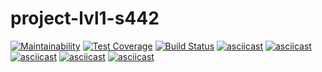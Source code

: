 # project-lvl1-s442
[![Maintainability](https://api.codeclimate.com/v1/badges/c066eed5c4b223019a1a/maintainability)](https://codeclimate.com/github/egupsv/project-lvl1-s442/maintainability)
[![Test Coverage](https://api.codeclimate.com/v1/badges/c066eed5c4b223019a1a/test_coverage)](https://codeclimate.com/github/egupsv/project-lvl1-s442/test_coverage)
[![Build Status](https://travis-ci.org/egupsv/project-lvl1-s442.svg?branch=master)](https://travis-ci.org/egupsv/project-lvl1-s442)
[![asciicast](https://asciinema.org/a/HprwluJzYyt0SF8ZzTJNsUhZM.svg)](https://asciinema.org/a/HprwluJzYyt0SF8ZzTJNsUhZM)
[![asciicast](https://asciinema.org/a/AeXWOJ5qerBiDISg5pgtChRdN.svg)](https://asciinema.org/a/AeXWOJ5qerBiDISg5pgtChRdN)
[![asciicast](https://asciinema.org/a/LoWnu7w3O3EEJoTKwUdcLC8UW.svg)](https://asciinema.org/a/LoWnu7w3O3EEJoTKwUdcLC8UW)
[![asciicast](https://asciinema.org/a/zFRBvW6KV1SKsJQmMKRflo2d0.svg)](https://asciinema.org/a/zFRBvW6KV1SKsJQmMKRflo2d0)
[![asciicast](https://asciinema.org/a/zJPDH5cztQjEgsytDTzeHz2jD.svg)](https://asciinema.org/a/zJPDH5cztQjEgsytDTzeHz2jD)

